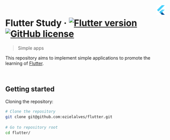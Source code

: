 <img src="assets\flutter-logo.png" width="30" alt="logo" align="right">

# Flutter Study &middot; [![Flutter version](https://img.shields.io/badge/flutter-v1.22.6-blue?logo=flutter)](https://flutter.dev/docs/get-started/install) [![GitHub license](https://img.shields.io/github/license/filipegmedeiros/gatinhos_ufrn?color=blue)](http://www.apache.org/licenses/)

> Simple apps

This repository aims to implement simple applications to promote the learning of [Flutter](https://flutter.dev/).

<br>

## Getting started

Cloning the repository:

```bash
# Clone the repository
git clone git@github.com:ozielalves/flutter.git

# Go to repository root
cd flutter/
```

